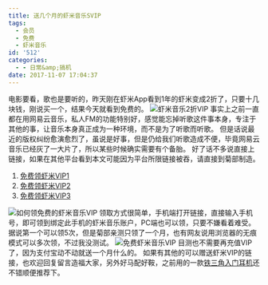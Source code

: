 ```yaml
---
title: 送几个月的虾米音乐SVIP
tags:
  - 会员
  - 免费
  - 虾米音乐
id: '512'
categories:
  - - 日常&amp;搞机
date: 2017-11-07 17:04:37
---
```


电影要看，歌也是要听的，昨天刚在虾米App看到1年的虾米变成2折了，只要十几块钱，刚说买一个，结果今天就看到免费的。 ![虾米音乐2折VIP](https://s1.ax2x.com/2017/11/07/Bxjkz.png) 事实上之前一直都在用网易云音乐，私人FM的功能特别好，感觉能忘掉听歌这件事本身，专注于其他的事，让音乐本身真正成为一种环境，而不是为了听歌而听歌。 但是话说最近的版权纠纷愈演愈烈了，虽说是好事，但是仍给我们听歌造成不便，毕竟网易云音乐已经灰了一大片了，所以某些时候确实需要有个备胎。 好了话不多说直接上链接，如果在其他平台看到本文可能因为平台所限链接被吞，请直接到菊部制造。

1.  [免费领虾米VIP1](https://act.xiami.com/wow/xiami/act/uc30svip)
2.  [免费领虾米VIP2](https://act.xiami.com/wow/xiami/act/yk30svip)
3.  [免费领虾米VIP3](https://act.xiami.com/wow/xiami/act/uc30svip2)

![如何领免费的虾米音乐VIP](https://s1.ax2x.com/2017/11/07/Bxb1H.png) 领取方式很简单，手机端打开链接，直接输入手机号，即可领到绑定此手机的虾米音乐账户，PC端也可以领，只要不嫌看着难受。 据说第一个可以领5次，但是菊部亲测只领了一个月，也有网友说用浏览器的无痕模式可以多次领，不过我没测试。 ![免费虾米音乐VIP](https://s1.ax2x.com/2017/11/07/BxOph.png) 目测也不需要再充值VIP了，因为支付宝动不动就送一个月什么的。 如果有其他的可以赠送虾米VIP的链接，也欢迎回复留言造福大家，另外好马配好鞍，之前用的一款[铁三角入门耳机](https://union-click.jd.com/jdc?d=bZenl4)还不错顺便推荐下。